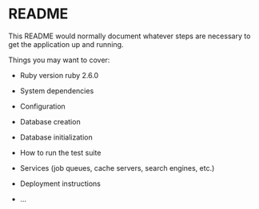 # README

This README would normally document whatever steps are necessary to get the
application up and running.

Things you may want to cover:

* Ruby version
ruby 2.6.0

* System dependencies

* Configuration

* Database creation

* Database initialization

* How to run the test suite

* Services (job queues, cache servers, search engines, etc.)

* Deployment instructions

* ...
